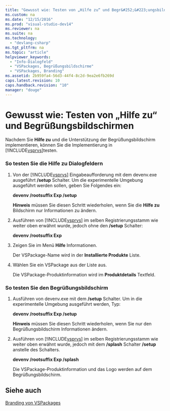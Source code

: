```yaml
---
title: "Gewusst wie: Testen von „Hilfe zu“ und Begr&#252;&#223;ungsbildschirmen"
ms.custom: na
ms.date: "12/15/2016"
ms.prod: "visual-studio-dev14"
ms.reviewer: na
ms.suite: na
ms.technology: 
  - "devlang-csharp"
ms.tgt_pltfrm: na
ms.topic: "article"
helpviewer_keywords: 
  - "Info-Dialogfeld"
  - "VSPackages, Begrüßungsbildschirme"
  - "VSPackages, Branding"
ms.assetid: 2b959fa4-56d3-44f4-8c2d-9ea2e6fb269d
caps.latest.revision: 10
caps.handback.revision: "10"
manager: "douge"
---
```

# Gewusst wie: Testen von „Hilfe zu“ und Begr&#252;&#223;ungsbildschirmen
Nachdem Sie **Hilfe zu** und die Unterstützung der Begrüßungsbildschirm implementieren, können Sie die Implementierung in [!INCLUDE[vsprvs](../assembler/masm/includes/vsprvs_md.md)]testen.  
  
### So testen Sie die Hilfe zu Dialogfeldern  
  
1.  Von der [!INCLUDE[vsprvs](../assembler/masm/includes/vsprvs_md.md)] Eingabeaufforderung mit dem devenv.exe ausgeführt **\/setup** Schalter.  Um die experimentelle Umgebung ausgeführt werden sollen, geben Sie Folgendes ein:  
  
     **devenv \/rootsuffix Exp \/setup**  
  
     **Hinweis** müssen Sie diesen Schritt wiederholen, wenn Sie die **Hilfe zu** Bildschirm nur Informationen zu ändern.  
  
2.  Ausführen von [!INCLUDE[vsprvs](../assembler/masm/includes/vsprvs_md.md)] im selben Registrierungsstamm wie weiter oben erwähnt wurde, jedoch ohne den **\/setup** Schalter:  
  
     **devenv \/rootsuffix Exp**  
  
3.  Zeigen Sie im Menü **Hilfe** Informationen.  
  
     Der VSPackage\-Name wird in der **Installierte Produkte** Liste.  
  
4.  Wählen Sie ein VSPackage aus der Liste aus.  
  
     Die VSPackage\-Produktinformation wird im **Produktdetails** Textfeld.  
  
### So testen Sie den Begrüßungsbildschirm  
  
1.  Ausführen von devenv.exe mit dem **\/setup** Schalter.  Um in die experimentelle Umgebung ausgeführt werden, Typ:  
  
     **devenv \/rootsuffix Exp \/setup**  
  
     **Hinweis** müssen Sie diesen Schritt wiederholen, wenn Sie nur den Begrüßungsbildschirm Informationen ändern.  
  
2.  Ausführen von [!INCLUDE[vsprvs](../assembler/masm/includes/vsprvs_md.md)] im selben Registrierungsstamm wie weiter oben erwähnt wurde, jedoch mit dem **\/splash** Schalter **\/setup** anstelle des Schalters.  
  
     **devenv \/rootsuffix Exp \/splash**  
  
     Die VSPackage\-Produktinformation und das Logo werden auf dem Begrüßungsbildschirm.  
  
## Siehe auch  
 [Branding von VSPackages](../misc/vspackage-branding.md)